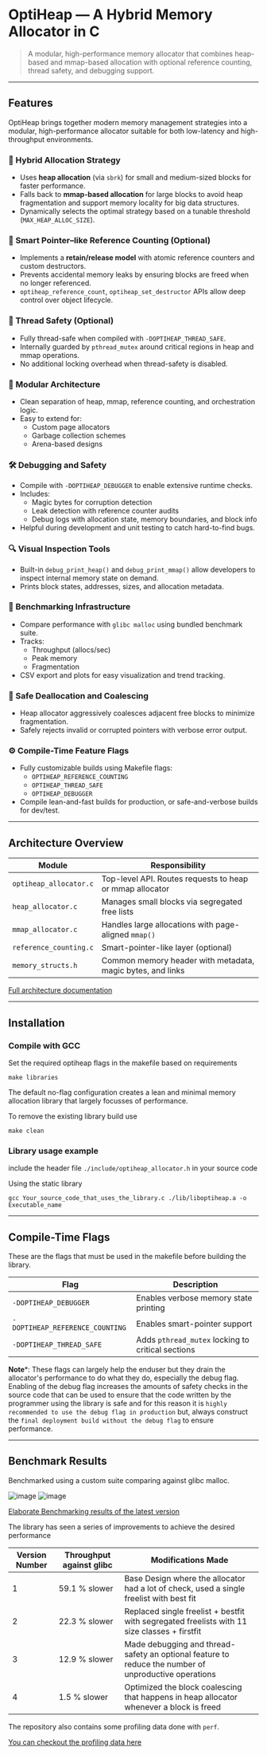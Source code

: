 # OptiHeap — A Hybrid Memory Allocator in C

> A modular, high-performance memory allocator that combines heap-based and mmap-based allocation with optional reference counting, thread safety, and debugging support.

---

## Features

OptiHeap brings together modern memory management strategies into a modular, high-performance allocator suitable for both low-latency and high-throughput environments.

### 🔀 Hybrid Allocation Strategy
- Uses **heap allocation** (via `sbrk`) for small and medium-sized blocks for faster performance.
- Falls back to **mmap-based allocation** for large blocks to avoid heap fragmentation and support memory locality for big data structures.
- Dynamically selects the optimal strategy based on a tunable threshold (`MAX_HEAP_ALLOC_SIZE`).

### 🧠 Smart Pointer–like Reference Counting (Optional)
- Implements a **retain/release model** with atomic reference counters and custom destructors.
- Prevents accidental memory leaks by ensuring blocks are freed when no longer referenced.
- `optiheap_reference_count`, `optiheap_set_destructor` APIs allow deep control over object lifecycle.

### 🧵 Thread Safety (Optional)
- Fully thread-safe when compiled with `-DOPTIHEAP_THREAD_SAFE`.
- Internally guarded by `pthread_mutex` around critical regions in heap and mmap operations.
- No additional locking overhead when thread-safety is disabled.

### 🧩 Modular Architecture
- Clean separation of heap, mmap, reference counting, and orchestration logic.
- Easy to extend for:
  - Custom page allocators
  - Garbage collection schemes
  - Arena-based designs

### 🛠️ Debugging and Safety
- Compile with `-DOPTIHEAP_DEBUGGER` to enable extensive runtime checks.
- Includes:
  - Magic bytes for corruption detection
  - Leak detection with reference counter audits
  - Debug logs with allocation state, memory boundaries, and block info
- Helpful during development and unit testing to catch hard-to-find bugs.

### 🔍 Visual Inspection Tools
- Built-in `debug_print_heap()` and `debug_print_mmap()` allow developers to inspect internal memory state on demand.
- Prints block states, addresses, sizes, and allocation metadata.

### 🧪 Benchmarking Infrastructure
- Compare performance with `glibc malloc` using bundled benchmark suite.
- Tracks:
  - Throughput (allocs/sec)
  - Peak memory
  - Fragmentation
- CSV export and plots for easy visualization and trend tracking.

### 🔄 Safe Deallocation and Coalescing
- Heap allocator aggressively coalesces adjacent free blocks to minimize fragmentation.
- Safely rejects invalid or corrupted pointers with verbose error output.

### ⚙️ Compile-Time Feature Flags
- Fully customizable builds using Makefile flags:
  - `OPTIHEAP_REFERENCE_COUNTING`
  - `OPTIHEAP_THREAD_SAFE`
  - `OPTIHEAP_DEBUGGER`
- Compile lean-and-fast builds for production, or safe-and-verbose builds for dev/test.


---

## Architecture Overview

| Module | Responsibility |
|--------|----------------|
| `optiheap_allocator.c` | Top-level API. Routes requests to heap or mmap allocator |
| `heap_allocator.c`     | Manages small blocks via segregated free lists |
| `mmap_allocator.c`     | Handles large allocations with page-aligned `mmap()` |
| `reference_counting.c` | Smart-pointer-like layer (optional) |
| `memory_structs.h`     | Common memory header with metadata, magic bytes, and links |

[Full architecture documentation](docs/architecture.md)

---

## Installation

### Compile with GCC

Set the required optiheap flags in the makefile based on requirements
```
make libraries
```
The default no-flag configuration creates a lean and minimal memory allocation library that largely focusses of performance.

To remove the existing library build use
```
make clean
```

### Library usage example

include the header file `./include/optiheap_allocator.h` in your source code

Using the static library
```
gcc Your_source_code_that_uses_the_library.c ./lib/liboptiheap.a -o Executable_name
```

---

## Compile-Time Flags

These are the flags that must be used in the makefile before building the library.

| Flag                            | Description                                       |
| ------------------------------- | ------------------------------------------------- |
| `-DOPTIHEAP_DEBUGGER`           | Enables verbose memory state printing             |
| `-DOPTIHEAP_REFERENCE_COUNTING` | Enables smart-pointer support                     |
| `-DOPTIHEAP_THREAD_SAFE`        | Adds `pthread_mutex` locking to critical sections |

**Note***: These flags can largely help the enduser but they drain the allocator's performance to do what they do, especially the debug flag. Enabling of the debug flag increases the amounts of safety checks in the source code that can be used to ensure that the code written by the programmer using the library is safe and for this reason it is `highly recommended to use the debug flag in production` but, always construct the `final deployment build without the debug flag` to ensure performance.

---

## Benchmark Results

Benchmarked using a custom suite comparing against glibc malloc.

![image](benchmarks/Benchmarking_results_version4/graph_time_taken.png)
![image](benchmarks/Benchmarking_results_version4/graph_peak_memory.png)

[Elaborate Benchmarking results of the latest version](benchmarks/Benchmarking_results_version4/combined_benchmark_results.csv)

The library has seen a series of improvements to achieve the desired performance

| Version Number | Throughput against glibc | Modifications Made |
| -------------- | ------------------------- | ------------------ |
| 1 | 59.1 % slower | Base Design where the allocator had a lot of check, used a single freelist with best fit |
| 2 | 22.3 % slower | Replaced single freelist + bestfit with segregated freelists with 11 size classes + firstfit |
| 3 | 12.9 % slower | Made debugging and thread-safety an optional feature to reduce the number of unproductive operations |
| 4 | 1.5 % slower | Optimized the block coalescing that happens in heap allocator whenever a block is freed |

The repository also contains some profiling data done with `perf`.

[You can checkout the profiling data here](perf_data/perf.data)